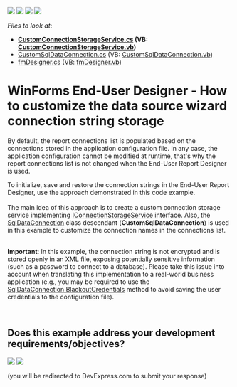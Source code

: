 <!-- default badges list -->
![](https://img.shields.io/endpoint?url=https://codecentral.devexpress.com/api/v1/VersionRange/128582955/14.1.6%2B)
[![](https://img.shields.io/badge/Open_in_DevExpress_Support_Center-FF7200?style=flat-square&logo=DevExpress&logoColor=white)](https://supportcenter.devexpress.com/ticket/details/T119350)
[![](https://img.shields.io/badge/📖_How_to_use_DevExpress_Examples-e9f6fc?style=flat-square)](https://docs.devexpress.com/GeneralInformation/403183)
[![](https://img.shields.io/badge/💬_Leave_Feedback-feecdd?style=flat-square)](#does-this-example-address-your-development-requirementsobjectives)
<!-- default badges end -->
<!-- default file list -->
*Files to look at*:

* **[CustomConnectionStorageService.cs](./CS/T119350/CustomConnectionStorageService.cs) (VB: [CustomConnectionStorageService.vb](./VB/T119350/CustomConnectionStorageService.vb))**
* [CustomSqlDataConnection.cs](./CS/T119350/CustomSqlDataConnection.cs) (VB: [CustomSqlDataConnection.vb](./VB/T119350/CustomSqlDataConnection.vb))
* [fmDesigner.cs](./CS/T119350/fmDesigner.cs) (VB: [fmDesigner.vb](./VB/T119350/fmDesigner.vb))
<!-- default file list end -->
# WinForms End-User Designer - How to customize the data source wizard connection string storage


<p>By default, the report connections list is populated based on the connections stored in the application configuration file. In any case, the application configuration cannot be modified at runtime, that's why the report connections list is not changed when the End-User Report Designer is used.</p>
<p>To initialize, save and restore the connection strings in the End-User Report Designer, use the approach demonstrated in this code example.<br><br>The main idea of this approach is to create a custom connection storage service implementing <a href="https://documentation.devexpress.com/#CoreLibraries/clsDevExpressDataAccessWizardServicesIConnectionStorageServicetopic">IConnectionStorageService</a> interface. Also, the <a href="https://documentation.devexpress.com/#CoreLibraries/clsDevExpressDataAccessSqlSqlDataConnectiontopic">SqlDataConnection</a> class descendant (<strong>CustomSqlDataConnection</strong>) is used in this example to customize the connection names in the connections list.<br><br></p>
<p><strong>Important</strong>: In this example, the connection string is not encrypted and is stored openly in an XML file, exposing potentially sensitive information (such as a password to connect to a database). Please take this issue into account when translating this implementation to a real-world business application (e.g., you may be required to use the <a href="https://documentation.devexpress.com/#CoreLibraries/DevExpressDataAccessSqlSqlDataConnection_BlackoutCredentialstopic">SqlDataConnection.BlackoutCredentials</a> method to avoid saving the user credentials to the configuration file).</p>

<br/>


<!-- feedback -->
## Does this example address your development requirements/objectives?

[<img src="https://www.devexpress.com/support/examples/i/yes-button.svg"/>](https://www.devexpress.com/support/examples/survey.xml?utm_source=github&utm_campaign=reporting-winforms-wizard-data-connections&~~~was_helpful=yes) [<img src="https://www.devexpress.com/support/examples/i/no-button.svg"/>](https://www.devexpress.com/support/examples/survey.xml?utm_source=github&utm_campaign=reporting-winforms-wizard-data-connections&~~~was_helpful=no)

(you will be redirected to DevExpress.com to submit your response)
<!-- feedback end -->
